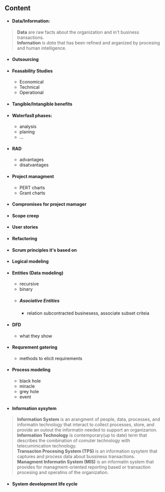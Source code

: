 ## Content

- #### Data/Information:
> **Data** are raw facts about the organization and in't business transactions.<br>
> **Infornation** is *data* that has been refined and arganized by procesing and human intelligence.

- #### Outsourcing
- #### Feasability Studies
    - Economical
    - Technical
    - Operational
- #### Tangible/Intangible benefits
- #### Waterfasll phases:
    - analysis
    - planing
    - ...
- #### RAD
    - advantages
    - disatvantages
- #### Project managment
    - PERT charts
    - Grant charts
- #### Compromises for project mamager
- #### Scope creep
- #### User stories
- #### Refactoring
- #### Scrum principles it's based on
- #### Logical modeling
- #### Entities (Data modeling)
    - recursive
    - binary
    - ##### Asociative Entities
        - relation subcontracted businesess, associate subset criteia
- #### DFD
    - what they show
- #### Requrement gatering
    - methods to elicit requirements
- #### Process modeling
    - black hole
    - miracle
    - grey hole
    - event
- #### Information sysytem
> **Information System** is an arangment of people, data, processes, and informatin technology that interact to collect processes, store, and provide an outout the informatin needed to support an organizarion.<br>
> **Information Technology** is contemporary(up to date) term that describes the combination of comuter technology with telecuminication technology. <br>
> **Transacton Procesing System (TPS)** is an information sysytem that captures and process data about bussiness transactions.<br>
> **Managment Informatin System (MIS)** is an informatin system that provides for managment-oriented reporting based or transaction procesing and operatins of the organization.<br>

- #### System development life cycle
